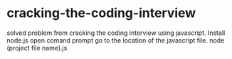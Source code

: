 # cracking-the-coding-interview
solved problem from cracking the coding interview using javascript.
Install node.js
open comand prompt 
go to the location of the javascript file.
node (project file name).js
